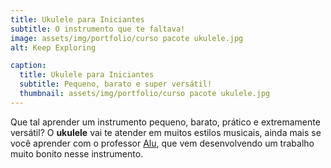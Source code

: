```yaml
---
title: Ukulele para Iniciantes
subtitle: O instrumento que te faltava!
image: assets/img/portfolio/curso pacote ukulele.jpg
alt: Keep Exploring

caption:
  title: Ukulele para Iniciantes
  subtitle: Pequeno, barato e super versátil!
  thumbnail: assets/img/portfolio/curso pacote ukulele.jpg
---
```

Que tal aprender um instrumento pequeno, barato, prático e extremamente versátil? O **ukulele** vai te atender em muitos estilos musicais, ainda mais se você aprender com o professor [Alu](https://www.instagram.com/oalukulele), que vem desenvolvendo um trabalho muito bonito nesse instrumento.
